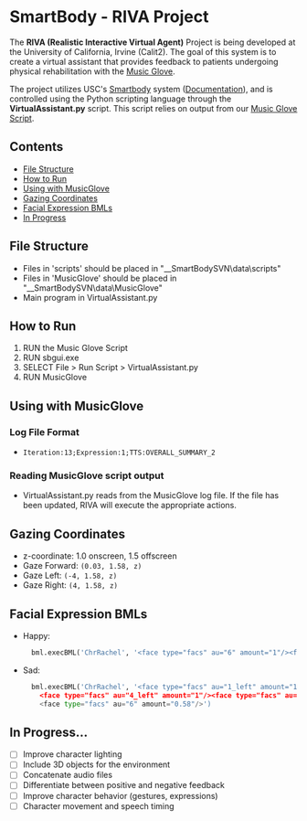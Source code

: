 # SmartBody - RIVA Project

The **RIVA (Realistic Interactive Virtual Agent)** Project is being developed at the University of California, Irvine (Calit2). The goal of this system is to create a virtual assistant that provides feedback to patients undergoing physical rehabilitation with the [Music Glove](https://www.flintrehabilitation.com/).

The project utilizes USC's [Smartbody](http://smartbody.ict.usc.edu/) system ([Documentation](http://smartbody.ict.usc.edu/HTML/SmartBodyManual.pdf)), and is controlled using the Python scripting language through the **VirtualAssistant.py** script. This script relies on output from our [Music Glove Script](https://github.com/Calit2-UCI/MusicGlove).

## Contents
- [File Structure](#file-structure)
- [How to Run](#how-to-run)
- [Using with MusicGlove](#using-with-musicglove)
- [Gazing Coordinates](#gazing-coordinates)
- [Facial Expression BMLs](#facial-expression-bmls)
- [In Progress](#in-progress)

## File Structure
* Files in 'scripts' should be placed in "__SmartBodySVN\data\scripts"
* Files in 'MusicGlove' should be placed in "__SmartBodySVN\data\MusicGlove"
* Main program in VirtualAssistant.py

## How to Run
1. RUN the Music Glove Script
2. RUN sbgui.exe
3. SELECT File > Run Script > VirtualAssistant.py
4. RUN MusicGlove

## Using with MusicGlove

### Log File Format
* `Iteration:13;Expression:1;TTS:OVERALL_SUMMARY_2`

### Reading MusicGlove script output
* VirtualAssistant.py reads from the MusicGlove log file. If the file has been updated, RIVA will execute the appropriate actions.

## Gazing Coordinates
* z-coordinate: 1.0 onscreen, 1.5 offscreen
* Gaze Forward: `(0.03, 1.58, z)`
* Gaze Left: `(-4, 1.58, z)`
* Gaze Right: `(4, 1.58, z)`

## Facial Expression BMLs
* Happy:
  ```python
	bml.execBML('ChrRachel', '<face type="facs" au="6" amount="1"/><face type="facs" au="12" amount="1"/>')
	```
* Sad:
  ```python
	bml.execBML('ChrRachel', '<face type="facs" au="1_left" amount="1"/><face type="facs" au="1_right" amount="1"/> +
      <face type="facs" au="4_left" amount="1"/><face type="facs" au="4_right" amount="1"/> +
      <face type="facs" au="6" amount="0.58"/>')
  ```

## In Progress...
- [ ] Improve character lighting
- [ ] Include 3D objects for the environment
- [ ] Concatenate audio files
- [ ] Differentiate between positive and negative feedback
- [ ] Improve character behavior (gestures, expressions)
- [ ] Character movement and speech timing
